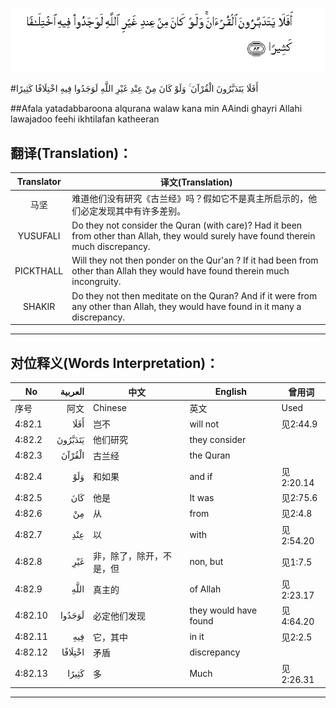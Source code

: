![004:082](images/004_082.gif)

#أَفَلَا يَتَدَبَّرُونَ الْقُرْآنَ ۚ وَلَوْ كَانَ مِنْ عِنْدِ غَيْرِ اللَّهِ لَوَجَدُوا فِيهِ اخْتِلَافًا كَثِيرًا 

##Afala yatadabbaroona alqurana walaw kana min AAindi ghayri Allahi lawajadoo feehi ikhtilafan katheeran 

## 翻译(Translation)：

| Translator | 译文(Translation)                                            |
| :--------: | ------------------------------------------------------------ |
|    马坚    | 难道他们没有研究《古兰经》吗？假如它不是真主所启示的，他们必定发现其中有许多差别。 |
|  YUSUFALI  | Do they not consider the Quran (with care)? Had it been from other than Allah, they would surely have found therein much discrepancy. |
| PICKTHALL  | Will they not then ponder on the Qur'an ? If it had been from other than Allah they would have found therein much incongruity. |
|   SHAKIR   | Do they not then meditate on the Quran? And if it were from any other than Allah, they would have found in it many a discrepancy. |

---

## 对位释义(Words Interpretation)：

| No   | العربية | 中文    | English | 曾用词 |
| ---- | ------: | ------- | ------- | ------ |
| 序号 |    阿文 | Chinese | 英文    | Used   |
| 4:82.1  | أَفَلَا    | 岂不                     | will not              | 见2:44.9  |
| 4:82.2  | يَتَدَبَّرُونَ | 他们研究                 | they consider         |           |
| 4:82.3  | الْقُرْآنَ  | 古兰经                   | the Quran             |           |
| 4:82.4  | وَلَوْ     | 和如果                   | and if                | 见2:20.14 |
| 4:82.5  | كَانَ     | 他是                     | It was                | 见2:75.6  |
| 4:82.6  | مِنْ      | 从                       | from                  | 见2:4.8   |
| 4:82.7  | عِنْدِ     | 以                       | with                  | 见2:54.20 |
| 4:82.8  | غَيْرِ     | 非，除了，除开，不是，但 | non, but              | 见1:7.5   |
| 4:82.9  | اللَّهِ    | 真主的                   | of Allah              | 见2:23.17 |
| 4:82.10 | لَوَجَدُوا  | 必定他们发现             | they would have found | 见4:64.20 |
| 4:82.11 | فِيهِ     | 它，其中                 | in it                 | 见2:2.5   |
| 4:82.12 | اخْتِلَافًا | 矛盾                     | discrepancy           |           |
| 4:82.13 | كَثِيرًا   | 多                       | Much                  | 见2:26.31 |

---
